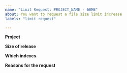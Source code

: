 ```yaml
---
name: "Limit Request: PROJECT_NAME - 60MB"
about: You want to request a file size limit increase
labels: "limit request"

---
```


<!--
If you can't upload your project's release to PyPI because you're hitting the
upload file size limit, we can sometimes increase your limit.

Make sure you've uploaded at least one release for the project that's under the
limit (a developmental release version number is fine).
-->

**Project**
<!--
Provide the name of the package and a link to its
PyPI page, i.e. https://pypi.org/project/<PROJECT>

Please update "PROJECT_NAME" in the issue title as well.
-->

**Size of release**
<!--
The size of your release, in megabytes, that is above the limit.

Please update the size from "60MB" in the issue title as well. 
-->

**Which indexes**
<!--
Which index/indexes you need the increase for (PyPI, Test PyPI, or both)
-->

**Reasons for the request**
<!--
A description of the project, and the reason for the additional size.

If you expect your release sizes to increase in the future, mention it here.
-->
